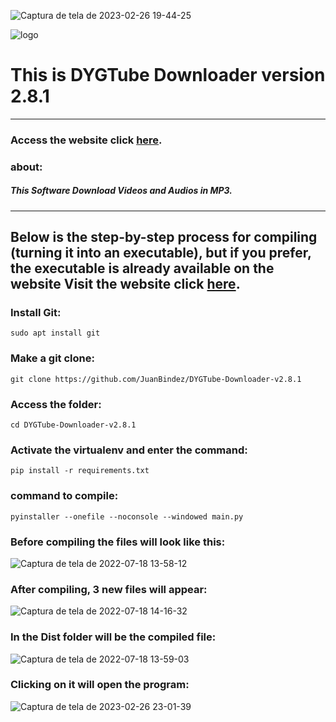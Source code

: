 
![Captura de tela de 2023-02-26 19-44-25](https://user-images.githubusercontent.com/79322362/221442003-2429f122-585c-4424-894d-dd30e18d84b1.png)

![logo](https://user-images.githubusercontent.com/79322362/221431897-23117e05-7600-4b86-bc79-6284ead43bbe.png)

# This is DYGTube Downloader version 2.8.1

----------
### Access the website click __[here](https://dygtube.freesoftwarebrasil.com.br)__.

### about:

##### This Software Download Videos and Audios in MP3.

-----------
## Below is the step-by-step process for compiling (turning it into an executable), but if you prefer, the executable is already available on the website Visit the website click __[here](https://dygtube.freesoftwarebrasil.com.br)__.

### Install Git:

    sudo apt install git

### Make a git clone:

    git clone https://github.com/JuanBindez/DYGTube-Downloader-v2.8.1
    
### Access the folder:

    cd DYGTube-Downloader-v2.8.1

### Activate the virtualenv and enter the command:


    pip install -r requirements.txt

### command to compile:


    pyinstaller --onefile --noconsole --windowed main.py
    
    
### Before compiling the files will look like this:

![Captura de tela de 2022-07-18 13-58-12](https://user-images.githubusercontent.com/79322362/179566764-2d5149fe-4425-45d6-a025-032d66251c7f.png)

### After compiling, 3 new files will appear:

![Captura de tela de 2022-07-18 14-16-32](https://user-images.githubusercontent.com/79322362/179566787-86690eba-0902-4be7-9d7f-620996c776b5.png)

### In the Dist folder will be the compiled file:

![Captura de tela de 2022-07-18 13-59-03](https://user-images.githubusercontent.com/79322362/179566803-b58c664b-bb25-4d49-8bb0-8fd5466123de.png)

### Clicking on it will open the program:

![Captura de tela de 2023-02-26 23-01-39](https://user-images.githubusercontent.com/79322362/221454913-b8397035-e0f1-4753-9017-a25ee90519a1.png)


